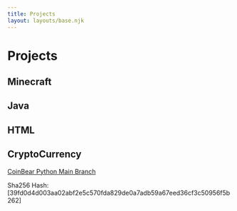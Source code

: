 ```yaml
---
title: Projects
layout: layouts/base.njk
---
```


# Projects


## Minecraft

## Java

## HTML

## CryptoCurrency
<a href="/projects/CoinBear-Python-Version--main.zip" download>CoinBear Python Main Branch</a>

Sha256 Hash:
[39fd0d4d003aa02abf2e5c570fda829de0a7adb59a67eed36cf3c50956f5b262]